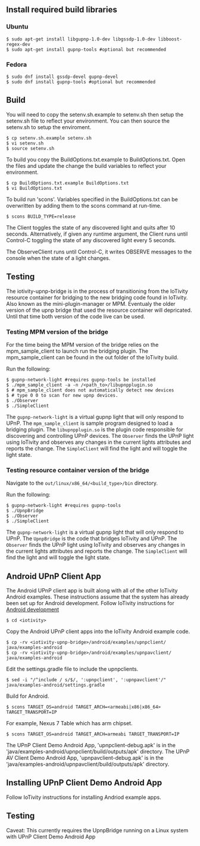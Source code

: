 <!---
  ~ //******************************************************************
  ~ //
  ~ // Copyright 2106 Intel Corporation All Rights Reserved.
  ~ //
  ~ //-=-=-=-=-=-=-=-=-=-=-=-=-=-=-=-=-=-=-=-=-=-=-=-=-=-=-=-=-=-=-=-=
  ~ //
  ~ // Licensed under the Apache License, Version 2.0 (the "License");
  ~ // you may not use this file except in compliance with the License.
  ~ // You may obtain a copy of the License at
  ~ //
  ~ //      http://www.apache.org/licenses/LICENSE-2.0
  ~ //
  ~ // Unless required by applicable law or agreed to in writing, software
  ~ // distributed under the License is distributed on an "AS IS" BASIS,
  ~ // WITHOUT WARRANTIES OR CONDITIONS OF ANY KIND, either express or implied.
  ~ // See the License for the specific language governing permissions and
  ~ // limitations under the License.
  ~ //
  ~ //-=-=-=-=-=-=-=-=-=-=-=-=-=-=-=-=-=-=-=-=-=-=-=-=-=-=-=-=-=-=-=-=
  --->

## Install required build libraries

### Ubuntu
    $ sudo apt-get install libgupnp-1.0-dev libgssdp-1.0-dev libboost-regex-dev
    $ sudo apt-get install gupnp-tools #optional but recommended

### Fedora
    $ sudo dnf install gssdp-devel gupnp-devel
    $ sudo dnf install gupnp-tools #optional but recommended

## Build
You will need to copy the setenv.sh.example to setenv.sh then setup the setenv.sh
file to reflect your environment. You can then source the setenv.sh to setup the
enviroment.

    $ cp setenv.sh.example setenv.sh
    $ vi setenv.sh
    $ source setenv.sh

To build you copy the BuildOptions.txt.example to BuildOptions.txt. Open the
files and update the change the build variables to reflect your environment.

    $ cp BuildOptions.txt.example BuildOptions.txt
    $ vi BuildOptions.txt

To build run 'scons'. Variables specified in the BuildOptions.txt can be
overwritten by adding them to the scons command at run-time.

    $ scons BUILD_TYPE=release

The Client toggles the state of any discovered light and quits after 10 seconds.
Alternatively, if given any runtime argument, the Client runs until Control-C
toggling the state of any discovered light every 5 seconds.

The ObserveClient runs until Control-C, it writes OBSERVE messages to the
console when the state of a light changes.

## Testing
The iotivity-upnp-bridge is in the process of transitioning from the IoTivity
resource container for bridging to the new bridging code found in IoTivity. Also
known as the mini-plugin-manager or MPM. Eventualy the older version of the upnp
bridge that used the resource container will depricated. Until that time both version of the code live can be used.

### Testing MPM version of the bridge
For the time being the MPM version of the bridge relies on the mpm_sample_client
to launch run the bridging plugin. The mpm_sample_client can be found in the
out folder of the IoTivity build.

Run the following:

    $ gupnp-network-light #requires gupnp-tools be installed
    $ ./mpm_sample_client -a -n /<path_to>/libupnpplugin.so
    $ # mpm_sample_client does not automatically detect new devices
    $ # type 0 0 to scan for new upnp devices.
    $ ./Observer
    $ ./SimpleClient

The `gupnp-network-light` is a virtual gupnp light that will only respond to
UPnP. The `mpm_sample_client` is sample program designed to load a bridging
plugin. The `libupnpplugin.so` is the plugin code responsible for discovering
and controlling UPnP devices. The `Observer` finds the UPnP light using IoTivity
and observes any changes in the current lights attributes and reports the
change.  The `SimpleClient` will find the light and will toggle the light state.

### Testing resource container version of the bridge
Navigate to the `out/linux/x86_64/<build_type>/bin` directory.

Run the following:

    $ gupnp-network-light #requires gupnp-tools
    $ ./UpnpBridge
    $ ./Observer
    $ ./SimpleClient

The `gupnp-network-light` is a virtual gupnp light that will only respond to
UPnP. The `UpnpBridge` is the code that bridges IoTivity and UPnP. The `Observer`
finds the UPnP light using IoTivity and observes any changes in the current lights
attributes and reports the change.  The `SimpleClient` will find the light and
will toggle the light state.

## Android UPnP Client App
The Android UPnP client app is built along with all of the other IoTivity Android examples.
These instructions assume that the system has already been set up for Android development.
Follow IoTivity instructions for [Android development](https://www.iotivity.org/)

    $ cd <iotivity>

Copy the Android UPnP client apps into the IoTivity Android example code.

    $ cp -rv <iotivity-upnp-bridge>/android/examples/upnpclient/ java/examples-android
    $ cp -rv <iotivity-upnp-bridge>/android/examples/upnpavclient/ java/examples-android

Edit the settings.gradle file to include the upnpclients.

    $ sed -i "/^include / s/$/, ':upnpclient', ':upnpavclient'/" java/examples-android/settings.gradle

Build for Android.

    $ scons TARGET_OS=android TARGET_ARCH=<armeabi|x86|x86_64> TARGET_TRANSPORT=IP

For example, Nexus 7 Table which has arm chipset.

    $ scons TARGET_OS=android TARGET_ARCH=armeabi TARGET_TRANSPORT=IP

The UPnP Client Demo Android App, 'upnpclient-debug.apk' is in the 'java/examples-android/upnpclient/build/outputs/apk' directory.
The UPnP AV Client Demo Android App, 'upnpavclient-debug.apk' is in the 'java/examples-android/upnpavclient/build/outputs/apk' directory.

## Installing UPnP Client Demo Android App
Follow IoTivity instructions for installing Andriod example apps.

## Testing
Caveat: This currently requires the UpnpBridge running on a Linux system with
UPnP Client Demo Android App
